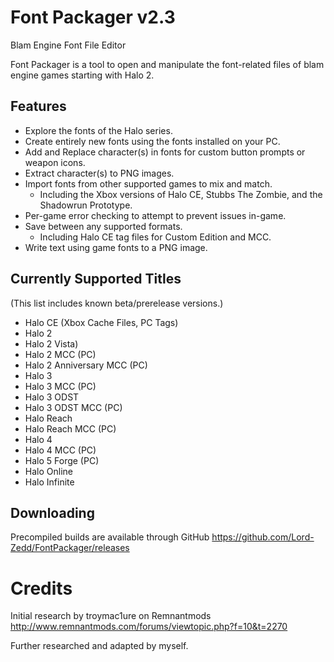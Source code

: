 # Font Packager v2.3
Blam Engine Font File Editor

Font Packager is a tool to open and manipulate the font-related files of blam engine games starting with Halo 2.

## Features
- Explore the fonts of the Halo series.
- Create entirely new fonts using the fonts installed on your PC.
- Add and Replace character(s) in fonts for custom button prompts or weapon icons.
- Extract character(s) to PNG images.
- Import fonts from other supported games to mix and match.
  - Including the Xbox versions of Halo CE, Stubbs The Zombie, and the Shadowrun Prototype.
- Per-game error checking to attempt to prevent issues in-game.
- Save between any supported formats.
  - Including Halo CE tag files for Custom Edition and MCC.
- Write text using game fonts to a PNG image.

## Currently Supported Titles
(This list includes known beta/prerelease versions.)
- Halo CE (Xbox Cache Files, PC Tags)
- Halo 2
- Halo 2 Vista)
- Halo 2 MCC (PC)
- Halo 2 Anniversary MCC (PC)
- Halo 3
- Halo 3 MCC (PC)
- Halo 3 ODST
- Halo 3 ODST MCC (PC)
- Halo Reach
- Halo Reach MCC (PC)
- Halo 4
- Halo 4 MCC (PC)
- Halo 5 Forge (PC)
- Halo Online
- Halo Infinite

## Downloading
Precompiled builds are available through GitHub https://github.com/Lord-Zedd/FontPackager/releases

# Credits
Initial research by troymac1ure on Remnantmods http://www.remnantmods.com/forums/viewtopic.php?f=10&t=2270

Further researched and adapted by myself.